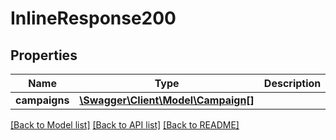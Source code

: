 # InlineResponse200

## Properties
Name | Type | Description | Notes
------------ | ------------- | ------------- | -------------
**campaigns** | [**\Swagger\Client\Model\Campaign[]**](Campaign.md) |  | [optional] 

[[Back to Model list]](../README.md#documentation-for-models) [[Back to API list]](../README.md#documentation-for-api-endpoints) [[Back to README]](../README.md)


